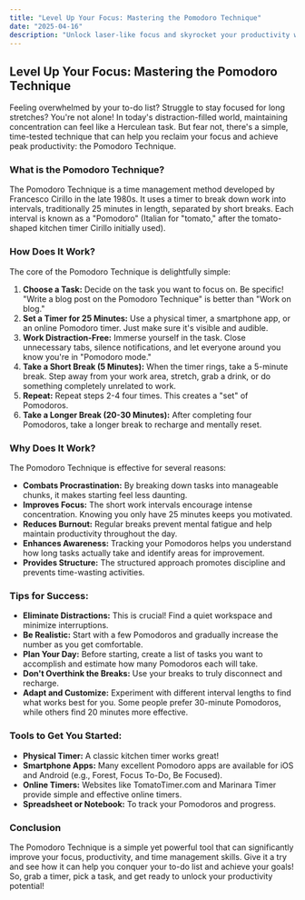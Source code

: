 ```yaml
---
title: "Level Up Your Focus: Mastering the Pomodoro Technique"
date: "2025-04-16"
description: "Unlock laser-like focus and skyrocket your productivity with the simple yet powerful Pomodoro Technique!"
---
```


## Level Up Your Focus: Mastering the Pomodoro Technique

Feeling overwhelmed by your to-do list? Struggle to stay focused for long stretches? You're not alone! In today's distraction-filled world, maintaining concentration can feel like a Herculean task. But fear not, there's a simple, time-tested technique that can help you reclaim your focus and achieve peak productivity: the Pomodoro Technique.

### What is the Pomodoro Technique?

The Pomodoro Technique is a time management method developed by Francesco Cirillo in the late 1980s. It uses a timer to break down work into intervals, traditionally 25 minutes in length, separated by short breaks. Each interval is known as a "Pomodoro" (Italian for "tomato," after the tomato-shaped kitchen timer Cirillo initially used).

### How Does It Work?

The core of the Pomodoro Technique is delightfully simple:

1.  **Choose a Task:** Decide on the task you want to focus on. Be specific! "Write a blog post on the Pomodoro Technique" is better than "Work on blog."
2.  **Set a Timer for 25 Minutes:** Use a physical timer, a smartphone app, or an online Pomodoro timer. Just make sure it's visible and audible.
3.  **Work Distraction-Free:** Immerse yourself in the task. Close unnecessary tabs, silence notifications, and let everyone around you know you're in "Pomodoro mode."
4.  **Take a Short Break (5 Minutes):** When the timer rings, take a 5-minute break. Step away from your work area, stretch, grab a drink, or do something completely unrelated to work.
5.  **Repeat:** Repeat steps 2-4 four times. This creates a "set" of Pomodoros.
6.  **Take a Longer Break (20-30 Minutes):** After completing four Pomodoros, take a longer break to recharge and mentally reset.

### Why Does It Work?

The Pomodoro Technique is effective for several reasons:

*   **Combats Procrastination:** By breaking down tasks into manageable chunks, it makes starting feel less daunting.
*   **Improves Focus:** The short work intervals encourage intense concentration. Knowing you only have 25 minutes keeps you motivated.
*   **Reduces Burnout:** Regular breaks prevent mental fatigue and help maintain productivity throughout the day.
*   **Enhances Awareness:** Tracking your Pomodoros helps you understand how long tasks actually take and identify areas for improvement.
*   **Provides Structure:** The structured approach promotes discipline and prevents time-wasting activities.

### Tips for Success:

*   **Eliminate Distractions:** This is crucial! Find a quiet workspace and minimize interruptions.
*   **Be Realistic:** Start with a few Pomodoros and gradually increase the number as you get comfortable.
*   **Plan Your Day:** Before starting, create a list of tasks you want to accomplish and estimate how many Pomodoros each will take.
*   **Don't Overthink the Breaks:** Use your breaks to truly disconnect and recharge.
*   **Adapt and Customize:** Experiment with different interval lengths to find what works best for you. Some people prefer 30-minute Pomodoros, while others find 20 minutes more effective.

### Tools to Get You Started:

*   **Physical Timer:** A classic kitchen timer works great!
*   **Smartphone Apps:** Many excellent Pomodoro apps are available for iOS and Android (e.g., Forest, Focus To-Do, Be Focused).
*   **Online Timers:** Websites like TomatoTimer.com and Marinara Timer provide simple and effective online timers.
*   **Spreadsheet or Notebook:** To track your Pomodoros and progress.

### Conclusion

The Pomodoro Technique is a simple yet powerful tool that can significantly improve your focus, productivity, and time management skills. Give it a try and see how it can help you conquer your to-do list and achieve your goals! So, grab a timer, pick a task, and get ready to unlock your productivity potential!
